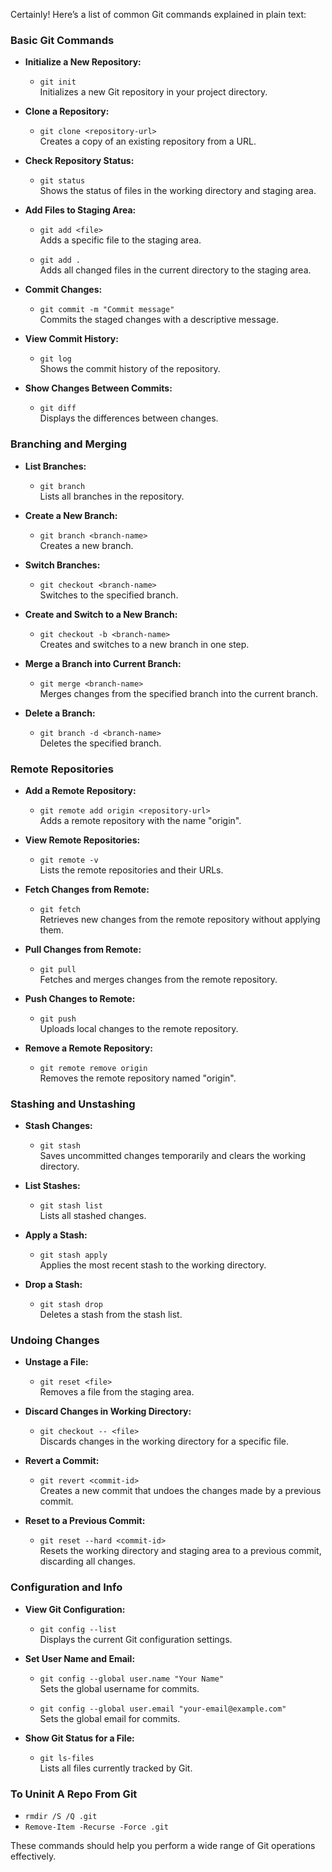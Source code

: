 Certainly! Here’s a list of common Git commands explained in plain text:

### **Basic Git Commands**

- **Initialize a New Repository:** 
  - `git init`  
  Initializes a new Git repository in your project directory.

- **Clone a Repository:** 
  - `git clone <repository-url>`  
  Creates a copy of an existing repository from a URL.

- **Check Repository Status:** 
  - `git status`  
  Shows the status of files in the working directory and staging area.

- **Add Files to Staging Area:** 
  - `git add <file>`  
  Adds a specific file to the staging area.

  - `git add .`  
  Adds all changed files in the current directory to the staging area.

- **Commit Changes:** 
  - `git commit -m "Commit message"`  
  Commits the staged changes with a descriptive message.

- **View Commit History:** 
  - `git log`  
  Shows the commit history of the repository.

- **Show Changes Between Commits:** 
  - `git diff`  
  Displays the differences between changes.

### **Branching and Merging**

- **List Branches:** 
  - `git branch`  
  Lists all branches in the repository.

- **Create a New Branch:** 
  - `git branch <branch-name>`  
  Creates a new branch.

- **Switch Branches:** 
  - `git checkout <branch-name>`  
  Switches to the specified branch.

- **Create and Switch to a New Branch:** 
  - `git checkout -b <branch-name>`  
  Creates and switches to a new branch in one step.

- **Merge a Branch into Current Branch:** 
  - `git merge <branch-name>`  
  Merges changes from the specified branch into the current branch.

- **Delete a Branch:** 
  - `git branch -d <branch-name>`  
  Deletes the specified branch.

### **Remote Repositories**

- **Add a Remote Repository:** 
  - `git remote add origin <repository-url>`  
  Adds a remote repository with the name "origin".

- **View Remote Repositories:** 
  - `git remote -v`  
  Lists the remote repositories and their URLs.

- **Fetch Changes from Remote:** 
  - `git fetch`  
  Retrieves new changes from the remote repository without applying them.

- **Pull Changes from Remote:** 
  - `git pull`  
  Fetches and merges changes from the remote repository.

- **Push Changes to Remote:** 
  - `git push`  
  Uploads local changes to the remote repository.

- **Remove a Remote Repository:** 
  - `git remote remove origin`  
  Removes the remote repository named "origin".

### **Stashing and Unstashing**

- **Stash Changes:** 
  - `git stash`  
  Saves uncommitted changes temporarily and clears the working directory.

- **List Stashes:** 
  - `git stash list`  
  Lists all stashed changes.

- **Apply a Stash:** 
  - `git stash apply`  
  Applies the most recent stash to the working directory.

- **Drop a Stash:** 
  - `git stash drop`  
  Deletes a stash from the stash list.

### **Undoing Changes**

- **Unstage a File:** 
  - `git reset <file>`  
  Removes a file from the staging area.

- **Discard Changes in Working Directory:** 
  - `git checkout -- <file>`  
  Discards changes in the working directory for a specific file.

- **Revert a Commit:** 
  - `git revert <commit-id>`  
  Creates a new commit that undoes the changes made by a previous commit.

- **Reset to a Previous Commit:** 
  - `git reset --hard <commit-id>`  
  Resets the working directory and staging area to a previous commit, discarding all changes.

### **Configuration and Info**

- **View Git Configuration:** 
  - `git config --list`  
  Displays the current Git configuration settings.

- **Set User Name and Email:** 
  - `git config --global user.name "Your Name"`  
  Sets the global username for commits.

  - `git config --global user.email "your-email@example.com"`  
  Sets the global email for commits.

- **Show Git Status for a File:** 
  - `git ls-files`  
  Lists all files currently tracked by Git.

### To Uninit A Repo From Git
- `rmdir /S /Q .git`
- `Remove-Item -Recurse -Force .git`

These commands should help you perform a wide range of Git operations effectively.
